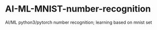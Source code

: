 # AI-ML-MNIST-number-recognition

AI/ML python3/pytorch number recognition; learning based on mnist set
